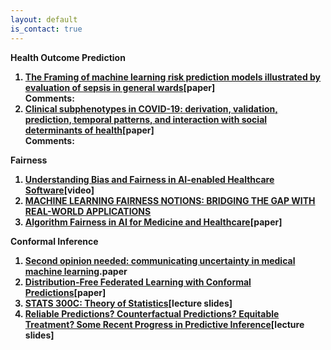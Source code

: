 ```yaml
---
layout: default
is_contact: true
---
```


<b>Health Outcome Prediction<b><br>
1. [The Framing of machine learning risk prediction models
illustrated by evaluation of sepsis in general wards](https://www.nature.com/articles/s41746-021-00529-x.pdf)[paper]
<br>Comments:
2. [Clinical subphenotypes in COVID-19: derivation, validation,
prediction, temporal patterns, and interaction with social
determinants of health](https://www.nematilab.info/bmijc/assets/081221_paper.pdf)[paper]
<br>Comments:

  
<b>Fairness<b><br>
1. [Understanding Bias and Fairness in AI-enabled Healthcare Software](https://www.youtube.com/watch?v=bcqofACB-Sk)[video]
2. [MACHINE LEARNING FAIRNESS NOTIONS: BRIDGING THE GAP
WITH REAL-WORLD APPLICATIONS](https://arxiv.org/pdf/2006.16745.pdf)
3. [Algorithm Fairness in AI for Medicine and Healthcare](https://arxiv.org/pdf/2110.00603.pdf)[paper]

  
<b>Conformal Inference<b><br>
1. [Second opinion needed: communicating uncertainty in medical machine learning](https://www.nature.com/articles/s41746-020-00367-3?LinkSource=PassleApp).paper
2. [Distribution-Free Federated Learning with Conformal Predictions](https://arxiv.org/pdf/2110.07661.pdf)[paper]
3. [STATS 300C: Theory of Statistics](https://candes.su.domains/teaching/stats300c/Lectures/Lecture18.pdf)[lecture slides]
4. [Reliable Predictions? Counterfactual Predictions?  Equitable Treatment? Some Recent Progress in Predictive Inference](https://iacs.seas.harvard.edu/files/iacs2/files/emmanuel_candes_seminar_slides.pdf)[lecture slides]

